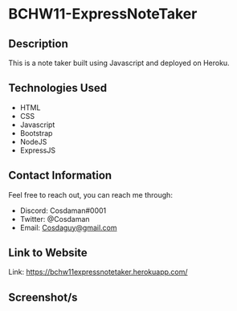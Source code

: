 # BCHW11-ExpressNoteTaker

## Description  

This is a note taker built using Javascript and deployed on Heroku.

## Technologies Used  

- HTML
- CSS
- Javascript
- Bootstrap
- NodeJS
- ExpressJS

## Contact Information  

Feel free to reach out, you can reach me through:  
- Discord: Cosdaman#0001  
- Twitter: @Cosdaman  
- Email: Cosdaguy@gmail.com  

## Link to Website  
Link: https://bchw11expressnotetaker.herokuapp.com/

## Screenshot/s  



